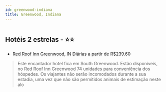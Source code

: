 ```yaml
---
id: greenwood-indiana
title: Greenwood, Indiana
---
```


<center><img src="http://photos.hotelbeds.com/giata/30/305720/305720a_hb_a_001.jpg" alt="" /></center>


## Hotéis 2 estrelas - ⭐️⭐️

-    [Red Roof Inn Greenwood, IN](https://www.hurb.com/hoteis/greenwood/red-roof-inn-greenwood-in-JNP-JP148959?cmp=18055) Diárias a partir de R$239.60
   > Este encantador hotel fica em South Greenwood. Estão disponíveis, no Red Roof Inn Greenwood 74 unidades para conveniência dos hóspedes. Os viajantes não serão incomodados durante a sua estadia, uma vez que não são permitidos animais de estimação neste alo
